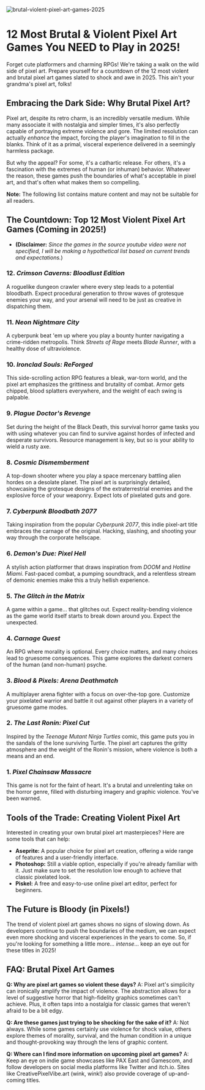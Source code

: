 ![brutal-violent-pixel-art-games-2025](https://images.pexels.com/photos/18920008/pexels-photo-18920008.jpeg?auto=compress&cs=tinysrgb&fit=crop&h=627&w=1200)

# 12 Most Brutal & Violent Pixel Art Games You NEED to Play in 2025!

Forget cute platformers and charming RPGs! We're taking a walk on the wild side of pixel art. Prepare yourself for a countdown of the 12 most violent and brutal pixel art games slated to shock and awe in 2025. This ain't your grandma's pixel art, folks!

## Embracing the Dark Side: Why Brutal Pixel Art?

Pixel art, despite its retro charm, is an incredibly versatile medium. While many associate it with nostalgia and simpler times, it's also perfectly capable of portraying extreme violence and gore. The limited resolution can actually *enhance* the impact, forcing the player's imagination to fill in the blanks. Think of it as a primal, visceral experience delivered in a seemingly harmless package. 

But why the appeal? For some, it's a cathartic release. For others, it's a fascination with the extremes of human (or inhuman) behavior. Whatever the reason, these games push the boundaries of what's acceptable in pixel art, and that's often what makes them so compelling.

**Note:** The following list contains mature content and may not be suitable for all readers.

## The Countdown: Top 12 Most Violent Pixel Art Games (Coming in 2025!)

*   **(Disclaimer:** _Since the games in the source youtube video were not specified, I will be making a hypothetical list based on current trends and expectations._)

### 12. *Crimson Caverns: Bloodlust Edition*

A roguelike dungeon crawler where every step leads to a potential bloodbath. Expect procedural generation to throw waves of grotesque enemies your way, and your arsenal will need to be just as creative in dispatching them.

### 11. *Neon Nightmare City*

A cyberpunk beat 'em up where you play a bounty hunter navigating a crime-ridden metropolis. Think *Streets of Rage* meets *Blade Runner*, with a healthy dose of ultraviolence.

### 10. *Ironclad Souls: ReForged*

This side-scrolling action RPG features a bleak, war-torn world, and the pixel art emphasizes the grittiness and brutality of combat. Armor gets chipped, blood splatters everywhere, and the weight of each swing is palpable.

### 9. *Plague Doctor's Revenge*

Set during the height of the Black Death, this survival horror game tasks you with using whatever you can find to survive against hordes of infected and desperate survivors. Resource management is key, but so is your ability to wield a rusty axe.

### 8. *Cosmic Dismemberment*

A top-down shooter where you play a space mercenary battling alien hordes on a desolate planet. The pixel art is surprisingly detailed, showcasing the grotesque designs of the extraterrestrial enemies and the explosive force of your weaponry. Expect lots of pixelated guts and gore.

### 7. *Cyberpunk Bloodbath 2077*

Taking inspiration from the popular *Cyberpunk 2077*, this indie pixel-art title embraces the carnage of the original. Hacking, slashing, and shooting your way through the corporate hellscape.

### 6. *Demon's Due: Pixel Hell*

A stylish action platformer that draws inspiration from *DOOM* and *Hotline Miami*. Fast-paced combat, a pumping soundtrack, and a relentless stream of demonic enemies make this a truly hellish experience.

### 5. *The Glitch in the Matrix*

A game within a game... that glitches out. Expect reality-bending violence as the game world itself starts to break down around you. Expect the unexpected.

### 4. *Carnage Quest*

An RPG where morality is optional. Every choice matters, and many choices lead to gruesome consequences. This game explores the darkest corners of the human (and non-human) psyche.

### 3. *Blood & Pixels: Arena Deathmatch*

A multiplayer arena fighter with a focus on over-the-top gore. Customize your pixelated warrior and battle it out against other players in a variety of gruesome game modes.

### 2. *The Last Ronin: Pixel Cut*

Inspired by the *Teenage Mutant Ninja Turtles* comic, this game puts you in the sandals of the lone surviving Turtle. The pixel art captures the gritty atmosphere and the weight of the Ronin's mission, where violence is both a means and an end.

### 1. *Pixel Chainsaw Massacre*

This game is not for the faint of heart. It's a brutal and unrelenting take on the horror genre, filled with disturbing imagery and graphic violence. You've been warned.

## Tools of the Trade: Creating Violent Pixel Art

Interested in creating your own brutal pixel art masterpieces? Here are some tools that can help:

*   **Aseprite:** A popular choice for pixel art creation, offering a wide range of features and a user-friendly interface.
*   **Photoshop:** Still a viable option, especially if you're already familiar with it. Just make sure to set the resolution low enough to achieve that classic pixelated look.
*   **Piskel:** A free and easy-to-use online pixel art editor, perfect for beginners.

## The Future is Bloody (in Pixels!) 

The trend of violent pixel art games shows no signs of slowing down. As developers continue to push the boundaries of the medium, we can expect even more shocking and visceral experiences in the years to come. So, if you're looking for something a little more… *intense*… keep an eye out for these titles in 2025!

## FAQ: Brutal Pixel Art Games

**Q: Why are pixel art games so violent these days?**
A: Pixel art's simplicity can ironically amplify the impact of violence. The abstraction allows for a level of suggestive horror that high-fidelity graphics sometimes can't achieve. Plus, it often taps into a nostalgia for classic games that weren't afraid to be a bit edgy.

**Q: Are these games just trying to be shocking for the sake of it?**
A: Not always. While some games certainly use violence for shock value, others explore themes of morality, survival, and the human condition in a unique and thought-provoking way through the lens of graphic content.

**Q: Where can I find more information on upcoming pixel art games?**
A: Keep an eye on indie game showcases like PAX East and Gamescom, and follow developers on social media platforms like Twitter and itch.io. Sites like CreativePixelVibe.art (wink, wink!) also provide coverage of up-and-coming titles.
